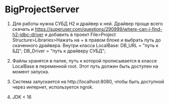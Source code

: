 # BigProjectServer
1) Для работы нужна СУБД H2 и драйвер к ней. Драйвер проще всего скачать и https://superuser.com/questions/290999/where-can-i-find-h2-jdbc-driver и добавить в проект 
File>Project Structure>Libraries>Нажать на + в правом блоке и выбрать путь до скаченного драйвера.
Внутри класса LocalBase:
    DB_URL = "путь к БД";
    DB_Driver = "путь к драйверу СУБД";
    
2) Файлы хранятся в папке, путь к которой прописывается в классе LocalBase в переменной root. Этот путь должен быть доступен на момент запуска.
3) Система запускается на http://localhost:8080, чтобы быть доступной через интернет, используется ngrok.
4) JDK < 16
